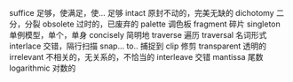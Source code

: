suffice 足够，使满足，使... 足够
intact 原封不动的，完美无缺的
dichotomy 二分，分裂
obsolete 过时的，已废弃的
palette 调色板
fragment 碎片
singleton 单例模型，单个，单身
concisely 简明地
traverse 遍历 traversal 名词形式
interlace 交错，隔行扫描
snap... to.. 捕捉到
clip 修剪
transparent 透明的
irrelevant 不相关的，无关系的，不恰当的
interleave 交错
mantissa 尾数
logarithmic 对数的